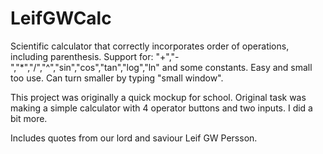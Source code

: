 # LeifGWCalc

Scientific calculator that correctly incorporates order of operations, including parenthesis.
Support for: "+","-","*","/","^","sin","cos","tan","log","ln" and some constants.
Easy and small too use. Can turn smaller by typing "small window".

This project was originally a quick mockup for school. Original task was making a simple calculator with 4 operator buttons and two inputs. I did a bit more.

Includes quotes from our lord and saviour Leif GW Persson.
